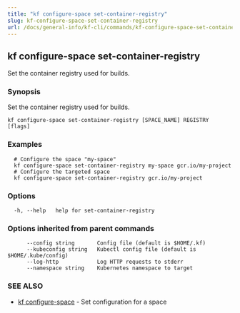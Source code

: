 ```yaml
---
title: "kf configure-space set-container-registry"
slug: kf-configure-space-set-container-registry
url: /docs/general-info/kf-cli/commands/kf-configure-space-set-container-registry/
---
```

## kf configure-space set-container-registry

Set the container registry used for builds.

### Synopsis

Set the container registry used for builds.

```
kf configure-space set-container-registry [SPACE_NAME] REGISTRY [flags]
```

### Examples

```
  # Configure the space "my-space"
  kf configure-space set-container-registry my-space gcr.io/my-project
  # Configure the targeted space
  kf configure-space set-container-registry gcr.io/my-project
```

### Options

```
  -h, --help   help for set-container-registry
```

### Options inherited from parent commands

```
      --config string       Config file (default is $HOME/.kf)
      --kubeconfig string   Kubectl config file (default is $HOME/.kube/config)
      --log-http            Log HTTP requests to stderr
      --namespace string    Kubernetes namespace to target
```

### SEE ALSO

* [kf configure-space](/docs/general-info/kf-cli/commands/kf-configure-space/)	 - Set configuration for a space

